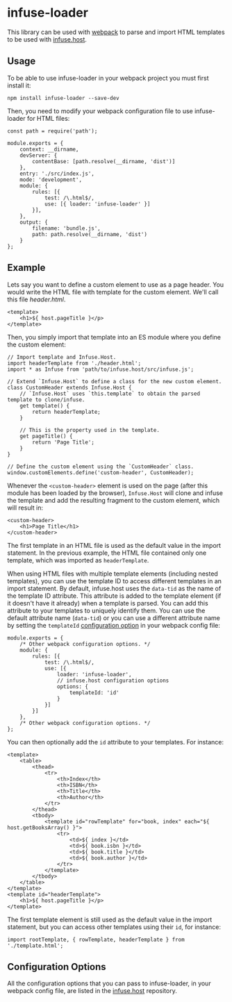 infuse-loader
=============

This library can be used with [webpack](https://webpack.js.org/) to parse and import HTML templates
to be used with [infuse.host](https://github.com/serg-io/infuse.host).

## Usage ##

To be able to use infuse-loader in your webpack project you must first install it:

	npm install infuse-loader --save-dev

Then, you need to modify your webpack configuration file to use infuse-loader for HTML files:

	const path = require('path');

	module.exports = {
		context: __dirname,
		devServer: {
			contentBase: [path.resolve(__dirname, 'dist')]
		},
		entry: './src/index.js',
		mode: 'development',
		module: {
			rules: [{
				test: /\.html$/,
				use: [{ loader: 'infuse-loader' }]
			}],
		},
		output: {
			filename: 'bundle.js',
			path: path.resolve(__dirname, 'dist')
		}
	};

## Example ##

Lets say you want to define a custom element to use as a page header. You would write the HTML file
with template for the custom element. We'll call this file _header.html_.

	<template>
		<h1>${ host.pageTitle }</p>
	</template>

Then, you simply import that template into an ES module where you define the custom element:

	// Import template and Infuse.Host.
	import headerTemplate from './header.html';
	import * as Infuse from 'path/to/infuse.host/src/infuse.js';

	// Extend `Infuse.Host` to define a class for the new custom element.
	class CustomHeader extends Infuse.Host {
		// `Infuse.Host` uses `this.template` to obtain the parsed template to clone/infuse.
		get template() {
			return headerTemplate;
		}

		// This is the property used in the template.
		get pageTitle() {
			return 'Page Title';
		}
	}

	// Define the custom element using the `CustomHeader` class.
	window.customElements.define('custom-header', CustomHeader);

Whenever the `<custom-header>` element is used on the page (after this module has been loaded by
the browser), `Infuse.Host` will clone and infuse the template and add the resulting fragment to
the custom element, which will result in:

	<custom-header>
		<h1>Page Title</h1>
	</custom-header>

The first template in an HTML file is used as the default value in the import statement. In the
previous example, the HTML file contained only one template, which was imported as `headerTemplate`.

When using HTML files with multiple template elements (including nested templates), you can use the
template ID to access different templates in an import statement. By default, infuse.host uses the
`data-tid` as the name of the template ID attribute. This attribute is added to the template element
(if it doesn't have it already) when a template is parsed. You can add this attribute to your
templates to uniquely identify them. You can use the default attribute name (`data-tid`) or you can
use a different attribute name by setting the `templateId` [configuration
option](https://github.com/serg-io/infuse.host#configuration-options) in your webpack config file:

	module.exports = {
		/* Other webpack configuration options. */
		module: {
			rules: [{
				test: /\.html$/,
				use: [{
					loader: 'infuse-loader',
					// infuse.host configuration options
					options: {
						templateId: 'id'
					}
				}]
			}]
		},
		/* Other webpack configuration options. */
	};

You can then optionally add the `id` attribute to your templates. For instance:

	<template>
		<table>
			<thead>
				<tr>
					<th>Index</th>
					<th>ISBN</th>
					<th>Title</th>
					<th>Author</th>
				</tr>
			</thead>
			<tbody>
				<template id="rowTemplate" for="book, index" each="${ host.getBooksArray() }">
					<tr>
						<td>${ index }</td>
						<td>${ book.isbn }</td>
						<td>${ book.title }</td>
						<td>${ book.author }</td>
					</tr>
				</template>
			</tbody>
		</table>
	</template>
	<template id="headerTemplate">
		<h1>${ host.pageTitle }</p>
	</template>

The first template element is still used as the default value in the import statement, but you can
access other templates using their `id`, for instance:

	import rootTemplate, { rowTemplate, headerTemplate } from './template.html';

## Configuration Options ##

All the configuration options that you can pass to infuse-loader, in your webpack config file, are
listed in the [infuse.host](https://github.com/serg-io/infuse.host#configuration-options)
repository.